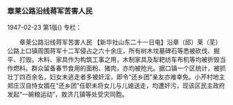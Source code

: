 ### 章莱公路沿线蒋军苦害人民

1947-02-23
第1版()
专栏：

　　章莱公路沿线蒋军苦害人民
    【新华社山东二十一日电】沿章（邱）莱（芜）公路上口镇周围蒋军十二军侵占之六十余庄，所有树木坟墓碑石等悉被砍伐、掘平、打毁。木料、家具作为构筑工事之用，木制家具及犁耙纺车布机等均被折毁当作燃料。群众留备春节食用的面粉、猪肉，亦均被抢光。据口镇一个区统计，被抓壮丁四百余名，妇女未逃走者多被奸淫，即令“还乡团”亲友亦难幸免。小芹村地主郑庄汉自恃女婿在“还乡团”任职未将女儿与儿媳送走，均遭奸污，现该区民主政府发起“一碗粮运动”，救济几镇等处受灾同胞。
